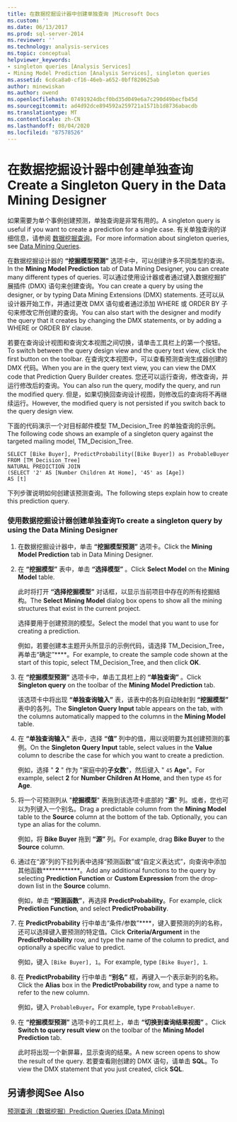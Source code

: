 ```yaml
---
title: 在数据挖掘设计器中创建单独查询 |Microsoft Docs
ms.custom: ''
ms.date: 06/13/2017
ms.prod: sql-server-2014
ms.reviewer: ''
ms.technology: analysis-services
ms.topic: conceptual
helpviewer_keywords:
- singleton queries [Analysis Services]
- Mining Model Prediction [Analysis Services], singleton queries
ms.assetid: 6cdca8a0-cf16-46eb-a652-0bff820625ab
author: minewiskan
ms.author: owend
ms.openlocfilehash: 07491924dbcf0bd35d049e6a7c290d49becfb45d
ms.sourcegitcommit: ad4d92dce894592a259721a1571b1d8736abacdb
ms.translationtype: MT
ms.contentlocale: zh-CN
ms.lasthandoff: 08/04/2020
ms.locfileid: "87578526"
---
```

# <a name="create-a-singleton-query-in-the-data-mining-designer"></a><span data-ttu-id="05c0d-102">在数据挖掘设计器中创建单独查询</span><span class="sxs-lookup"><span data-stu-id="05c0d-102">Create a Singleton Query in the Data Mining Designer</span></span>
  <span data-ttu-id="05c0d-103">如果需要为单个事例创建预测，单独查询是非常有用的。</span><span class="sxs-lookup"><span data-stu-id="05c0d-103">A singleton query is useful if you want to create a prediction for a single case.</span></span> <span data-ttu-id="05c0d-104">有关单独查询的详细信息，请参阅 [数据挖掘查询](data-mining-queries.md)。</span><span class="sxs-lookup"><span data-stu-id="05c0d-104">For more information about singleton queries, see [Data Mining Queries](data-mining-queries.md).</span></span>  
  
 <span data-ttu-id="05c0d-105">在数据挖掘设计器的 **“挖掘模型预测”** 选项卡中，可以创建许多不同类型的查询。</span><span class="sxs-lookup"><span data-stu-id="05c0d-105">In the **Mining Model Prediction** tab of Data Mining Designer, you can create many different types of queries.</span></span> <span data-ttu-id="05c0d-106">可以通过使用设计器或者通过键入数据挖掘扩展插件 (DMX) 语句来创建查询。</span><span class="sxs-lookup"><span data-stu-id="05c0d-106">You can create a query by using the designer, or by typing Data Mining Extensions (DMX) statements.</span></span> <span data-ttu-id="05c0d-107">还可以从设计器开始工作，并通过更改 DMX 语句或者通过添加 WHERE 或 ORDER BY 子句来修改它所创建的查询。</span><span class="sxs-lookup"><span data-stu-id="05c0d-107">You can also start with the designer and modify the query that it creates by changing the DMX statements, or by adding a WHERE or ORDER BY clause.</span></span>  
  
 <span data-ttu-id="05c0d-108">若要在查询设计视图和查询文本视图之间切换，请单击工具栏上的第一个按钮。</span><span class="sxs-lookup"><span data-stu-id="05c0d-108">To switch between the query design view and the query text view, click the first button on the toolbar.</span></span> <span data-ttu-id="05c0d-109">在查询文本视图中，可以查看预测查询生成器创建的 DMX 代码。</span><span class="sxs-lookup"><span data-stu-id="05c0d-109">When you are in the query text view, you can view the DMX code that Prediction Query Builder creates.</span></span> <span data-ttu-id="05c0d-110">您还可以运行查询，修改查询，并运行修改后的查询。</span><span class="sxs-lookup"><span data-stu-id="05c0d-110">You can also run the query, modify the query, and run the modified query.</span></span> <span data-ttu-id="05c0d-111">但是，如果切换回查询设计视图，则修改后的查询将不再继续运行。</span><span class="sxs-lookup"><span data-stu-id="05c0d-111">However, the modified query is not persisted if you switch back to the query design view.</span></span>  
  
 <span data-ttu-id="05c0d-112">下面的代码演示一个对目标邮件模型 TM_Decision_Tree 的单独查询的示例。</span><span class="sxs-lookup"><span data-stu-id="05c0d-112">The following code shows an example of a singleton query against the targeted mailing model, TM_Decision_Tree.</span></span>  
  
```  
SELECT [Bike Buyer], PredictProbability([Bike Buyer]) as ProbableBuyer  
FROM [TM_Decision_Tree]  
NATURAL PREDICTION JOIN  
(SELECT '2' AS [Number Children At Home], '45' as [Age])  
AS [t]  
```  
  
 <span data-ttu-id="05c0d-113">下列步骤说明如何创建该预测查询。</span><span class="sxs-lookup"><span data-stu-id="05c0d-113">The following steps explain how to create this prediction query.</span></span>  
  
### <a name="to-create-a-singleton-query-by-using-the-data-mining-designer"></a><span data-ttu-id="05c0d-114">使用数据挖掘设计器创建单独查询</span><span class="sxs-lookup"><span data-stu-id="05c0d-114">To create a singleton query by using the Data Mining Designer</span></span>  
  
1.  <span data-ttu-id="05c0d-115">在数据挖掘设计器中，单击 **“挖掘模型预测”** 选项卡。</span><span class="sxs-lookup"><span data-stu-id="05c0d-115">Click the **Mining Model Prediction** tab in Data Mining Designer.</span></span>  
  
2.  <span data-ttu-id="05c0d-116">在 **“挖掘模型”** 表中，单击 **“选择模型”** 。</span><span class="sxs-lookup"><span data-stu-id="05c0d-116">Click **Select Model** on the **Mining Model** table.</span></span>  
  
     <span data-ttu-id="05c0d-117">此时将打开 **“选择挖掘模型”** 对话框，以显示当前项目中存在的所有挖掘结构。</span><span class="sxs-lookup"><span data-stu-id="05c0d-117">The **Select Mining Model** dialog box opens to show all the mining structures that exist in the current project.</span></span>  
  
     <span data-ttu-id="05c0d-118">选择要用于创建预测的模型。</span><span class="sxs-lookup"><span data-stu-id="05c0d-118">Select the model that you want to use for creating a prediction.</span></span>  
  
     <span data-ttu-id="05c0d-119">例如，若要创建本主题开头所显示的示例代码，请选择 TM_Decision_Tree，再单击“确定”\*\*\*\*。</span><span class="sxs-lookup"><span data-stu-id="05c0d-119">For example, to create the sample code shown at the start of this topic, select TM_Decision_Tree, and then click **OK**.</span></span>  
  
3.  <span data-ttu-id="05c0d-120">在 **“挖掘模型预测”** 选项卡中，单击工具栏上的 **“单独查询”** 。</span><span class="sxs-lookup"><span data-stu-id="05c0d-120">Click **Singleton query** on the toolbar of the **Mining Model Prediction** tab.</span></span>  
  
     <span data-ttu-id="05c0d-121">该选项卡中将出现 **“单独查询输入”** 表，该表中的各列自动映射到 **“挖掘模型”** 表中的各列。</span><span class="sxs-lookup"><span data-stu-id="05c0d-121">The **Singleton Query Input** table appears on the tab, with the columns automatically mapped to the columns in the **Mining Model** table.</span></span>  
  
4.  <span data-ttu-id="05c0d-122">在 **“单独查询输入”** 表中，选择 **“值”** 列中的值，用以说明要为其创建预测的事例。</span><span class="sxs-lookup"><span data-stu-id="05c0d-122">On the **Singleton Query Input** table, select values in the **Value** column to describe the case for which you want to create a prediction.</span></span>  
  
     <span data-ttu-id="05c0d-123">例如，选择 " **2** " 作为 "家庭中的**子女数**"，然后键入 " `45` **Age**"。</span><span class="sxs-lookup"><span data-stu-id="05c0d-123">For example, select **2** for **Number Children At Home**, and then type `45` for **Age**.</span></span>  
  
5.  <span data-ttu-id="05c0d-124">将一个可预测列从 "**挖掘模型**" 表拖到该选项卡底部的 "**源**" 列。或者，您也可以为列键入一个别名。</span><span class="sxs-lookup"><span data-stu-id="05c0d-124">Drag a predictable column from the **Mining Model** table to the **Source** column at the bottom of the tab. Optionally, you can type an alias for the column.</span></span>  
  
     <span data-ttu-id="05c0d-125">例如，将 **Bike Buyer** 拖到 **“源”** 列。</span><span class="sxs-lookup"><span data-stu-id="05c0d-125">For example, drag **Bike Buyer** to the **Source** column.</span></span>  
  
6.  <span data-ttu-id="05c0d-126">通过在“源”列的下拉列表中选择“预测函数”或“自定义表达式”，向查询中添加其他函数\*\*\*\*\*\*\*\*\*\*\*\*。</span><span class="sxs-lookup"><span data-stu-id="05c0d-126">Add any additional functions to the query by selecting **Prediction Function** or **Custom Expression** from the drop-down list in the **Source** column.</span></span>  
  
     <span data-ttu-id="05c0d-127">例如，单击 **“预测函数”**，再选择 **PredictProbability**。</span><span class="sxs-lookup"><span data-stu-id="05c0d-127">For example, click **Prediction Function**, and select **PredictProbability**.</span></span>  
  
7.  <span data-ttu-id="05c0d-128">在 **PredictProbability** 行中单击“条件/参数”\*\*\*\*，键入要预测的列的名称，还可以选择键入要预测的特定值。</span><span class="sxs-lookup"><span data-stu-id="05c0d-128">Click **Criteria/Argument** in the **PredictProbability** row, and type the name of the column to predict, and optionally a specific value to predict.</span></span>  
  
     <span data-ttu-id="05c0d-129">例如，键入 `[Bike Buyer], 1`。</span><span class="sxs-lookup"><span data-stu-id="05c0d-129">For example, type `[Bike Buyer], 1`.</span></span>  
  
8.  <span data-ttu-id="05c0d-130">在 **PredictProbability** 行中单击 **“别名”** 框，再键入一个表示新列的名称。</span><span class="sxs-lookup"><span data-stu-id="05c0d-130">Click the **Alias** box in the **PredictProbability** row, and type a name to refer to the new column.</span></span>  
  
     <span data-ttu-id="05c0d-131">例如，键入 `ProbableBuyer`。</span><span class="sxs-lookup"><span data-stu-id="05c0d-131">For example, type `ProbableBuyer`.</span></span>  
  
9. <span data-ttu-id="05c0d-132">在 **“挖掘模型预测”** 选项卡的工具栏上，单击 **“切换到查询结果视图”** 。</span><span class="sxs-lookup"><span data-stu-id="05c0d-132">Click **Switch to query result view** on the toolbar of the **Mining Model Prediction** tab.</span></span>  
  
     <span data-ttu-id="05c0d-133">此时将出现一个新屏幕，显示查询的结果。</span><span class="sxs-lookup"><span data-stu-id="05c0d-133">A new screen opens to show the result of the query.</span></span> <span data-ttu-id="05c0d-134">若要查看刚创建的 DMX 语句，请单击 **SQL**。</span><span class="sxs-lookup"><span data-stu-id="05c0d-134">To view the DMX statement that you just created, click **SQL**.</span></span>  
  
## <a name="see-also"></a><span data-ttu-id="05c0d-135">另请参阅</span><span class="sxs-lookup"><span data-stu-id="05c0d-135">See Also</span></span>  
 [<span data-ttu-id="05c0d-136">预测查询（数据挖掘）</span><span class="sxs-lookup"><span data-stu-id="05c0d-136">Prediction Queries &#40;Data Mining&#41;</span></span>](prediction-queries-data-mining.md)  
  
  
